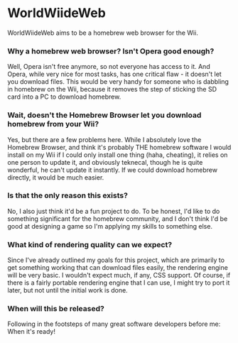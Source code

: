 # WorldWiideWeb

WorldWiideWeb aims to be a homebrew web browser for the Wii.

### Why a homebrew web browser? Isn't Opera good enough?

Well, Opera isn't free anymore, so not everyone has access to it. And Opera,
while very nice for most tasks, has one critical flaw - it doesn't let you
download files. This would be very handy for someone who is dabbling in
homebrew on the Wii, because it removes the step of sticking the SD card into a
PC to download homebrew.

### Wait, doesn't the Homebrew Browser let you download homebrew from your Wii?

Yes, but there are a few problems here. While I absolutely love the Homebrew
Browser, and think it's probably THE homebrew software I would install on my
Wii if I could only install one thing (haha, cheating), it relies on one person
to update it, and obviously teknecal, though he is quite wonderful, he can't
update it instantly. If we could download homebrew directly, it would be much
easier.

### Is that the only reason this exists?

No, I also just think it'd be a fun project to do. To be honest, I'd like to do
something significant for the homebrew community, and I don't think I'd be good
at designing a game so I'm applying my skills to something else.

### What kind of rendering quality can we expect?

Since I've already outlined my goals for this project, which are primarily to
get something working that can download files easily, the rendering engine will
be very basic. I wouldn't expect much, if any, CSS support. Of course, if there
is a fairly portable rendering engine that I can use, I might try to port it
later, but not until the initial work is done.

### When will this be released?

Following in the footsteps of many great software developers before me: When it's ready!

